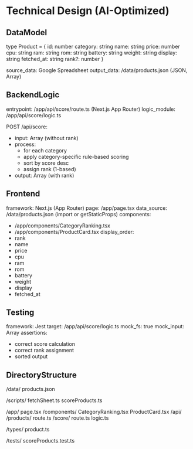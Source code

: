 # Technical Design (AI-Optimized)

## DataModel

type Product = {
  id: number
  category: string
  name: string
  price: number
  cpu: string
  ram: string
  rom: string
  battery: string
  weight: string
  display: string
  fetched_at: string
  rank?: number
}

source_data: Google Spreadsheet
output_data: /data/products.json (JSON, Array<Product>)

## BackendLogic

entrypoint: /app/api/score/route.ts (Next.js App Router)
logic_module: /app/api/score/logic.ts

POST /api/score:
  - input: Array<Product> (without rank)
  - process:
      - for each category
      - apply category-specific rule-based scoring
      - sort by score desc
      - assign rank (1-based)
  - output: Array<Product> (with rank)

## Frontend

framework: Next.js (App Router)
page: /app/page.tsx
data_source: /data/products.json (import or getStaticProps)
components:
  - /app/components/CategoryRanking.tsx
  - /app/components/ProductCard.tsx
display_order:
  - rank
  - name
  - price
  - cpu
  - ram
  - rom
  - battery
  - weight
  - display
  - fetched_at

## Testing

framework: Jest
target: /app/api/score/logic.ts
mock_fs: true
mock_input: Array<Product>
assertions:
  - correct score calculation
  - correct rank assignment
  - sorted output

## DirectoryStructure

/data/
  products.json

/scripts/
  fetchSheet.ts
  scoreProducts.ts

/app/
  page.tsx
  /components/
    CategoryRanking.tsx
    ProductCard.tsx
  /api/
    /products/
      route.ts
    /score/
      route.ts
      logic.ts

/types/
  product.ts

/tests/
  scoreProducts.test.ts
